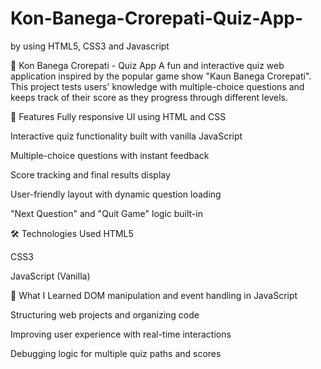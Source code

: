 # Kon-Banega-Crorepati-Quiz-App-
by using HTML5, CSS3 and Javascript

🎯 Kon Banega Crorepati - Quiz App
A fun and interactive quiz web application inspired by the popular game show "Kaun Banega Crorepati". This project tests users' knowledge with multiple-choice questions and keeps track of their score as they progress through different levels.

📌 Features
Fully responsive UI using HTML and CSS

Interactive quiz functionality built with vanilla JavaScript

Multiple-choice questions with instant feedback

Score tracking and final results display

User-friendly layout with dynamic question loading

"Next Question" and "Quit Game" logic built-in

🛠️ Technologies Used
HTML5

CSS3

JavaScript (Vanilla)



🧠 What I Learned
DOM manipulation and event handling in JavaScript

Structuring web projects and organizing code

Improving user experience with real-time interactions

Debugging logic for multiple quiz paths and scores
